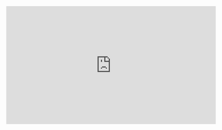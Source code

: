 <iframe width="560" height="315" src="https://www.youtube.com/embed/1Kw2JG36058" frameborder="0" allow="accelerometer; autoplay; clipboard-write; encrypted-media; gyroscope; picture-in-picture" allowfullscreen></iframe>